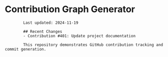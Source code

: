 # Contribution Graph Generator
            
            Last updated: 2024-11-19
            
            ## Recent Changes
            - Contribution #401: Update project documentation
            
            This repository demonstrates GitHub contribution tracking and commit generation.
        